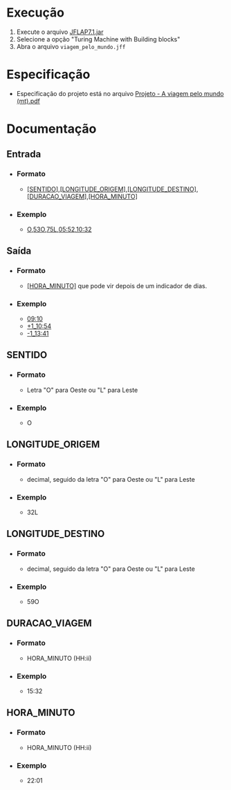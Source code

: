 # Execução
1. Execute o arquivo [JFLAP7.1.jar](https://github.com/andrewalkermo/viagem-pelo-mundo/blob/16bdac7a7ad58a779ba197ca56d132e4f38e89c9/JFLAP7.1.jar)
2. Selecione a opção "Turing Machine with Building blocks"
3. Abra o arquivo `viagem_pelo_mundo.jff`

# Especificação
* Especificação do projeto está no arquivo [Projeto - A viagem pelo mundo (mt).pdf](https://github.com/andrewalkermo/viagem-pelo-mundo/blob/16bdac7a7ad58a779ba197ca56d132e4f38e89c9/Projeto%20-%20A%20viagem%20pelo%20mundo%20(mt).pdf)

# Documentação

## Entrada
* ### Formato
  * [[SENTIDO]](#SENTIDO),[[LONGITUDE_ORIGEM]](#LONGITUDE_ORIGEM),[[LONGITUDE_DESTINO]](#LONGITUDE_DESTINO),[[DURACAO_VIAGEM]](#DURACAO_VIAGEM),[[HORA_MINUTO]](#HORA_MINUTO)
* ### Exemplo
  * [O](#SENTIDO),[53O](#LONGITUDE_ORIGEM),[75L](#LONGITUDE_DESTINO),[05:52](#DURACAO_VIAGEM),[10:32](#HORA_MINUTO)

## Saída
* ### Formato
  * [[HORA_MINUTO]](#HORA_MINUTO) que pode vir depois de um indicador de dias.
* ### Exemplo
  * [09:10](#HORA_MINUTO)
  * [+1_10:54](#HORA_MINUTO)
  * [-1_13:41](#HORA_MINUTO)

## SENTIDO
* ### Formato
  * Letra "O" para Oeste ou "L" para Leste
* ### Exemplo
  * O
## LONGITUDE_ORIGEM
* ### Formato
  * decimal, seguido da letra "O" para Oeste ou "L" para Leste
* ### Exemplo
  * 32L

## LONGITUDE_DESTINO
* ### Formato
  * decimal, seguido da letra "O" para Oeste ou "L" para Leste
* ### Exemplo
  * 59O

## DURACAO_VIAGEM
* ### Formato
  * HORA_MINUTO (HH:ii)
* ### Exemplo
  * 15:32

## HORA_MINUTO
* ### Formato
  * HORA_MINUTO (HH:ii)
* ### Exemplo
  * 22:01
